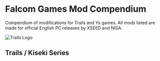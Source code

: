 # Falcom Games Mod Compendium
Compendium of modifications for Trails and Ys games. All mods listed are made for official English PC releases by XSEED and NISA.


![Trails Logo](https://github.com/Red-BY/FalcomModCompendium/assets/158032133/7a172ea4-9dd0-4142-b038-2b8334ed93f0)
## Trails / Kiseki Series
